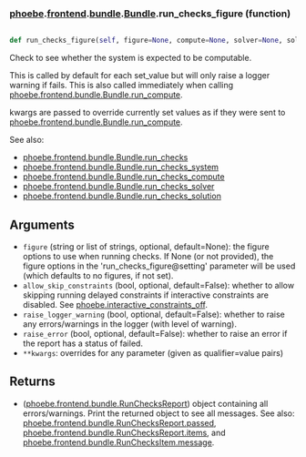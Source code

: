 ### [phoebe](phoebe.md).[frontend](phoebe.frontend.md).[bundle](phoebe.frontend.bundle.md).[Bundle](phoebe.frontend.bundle.Bundle.md).run_checks_figure (function)


```py

def run_checks_figure(self, figure=None, compute=None, solver=None, solution=None, raise_logger_warning=False, raise_error=False, **kwargs)

```



Check to see whether the system is expected to be computable.

This is called by default for each set_value but will only raise a
logger warning if fails.  This is also called immediately when calling
[phoebe.frontend.bundle.Bundle.run_compute](phoebe.frontend.bundle.Bundle.run_compute.md).

kwargs are passed to override currently set values as if they were
sent to [phoebe.frontend.bundle.Bundle.run_compute](phoebe.frontend.bundle.Bundle.run_compute.md).

See also:
* [phoebe.frontend.bundle.Bundle.run_checks](phoebe.frontend.bundle.Bundle.run_checks.md)
* [phoebe.frontend.bundle.Bundle.run_checks_system](phoebe.frontend.bundle.Bundle.run_checks_system.md)
* [phoebe.frontend.bundle.Bundle.run_checks_compute](phoebe.frontend.bundle.Bundle.run_checks_compute.md)
* [phoebe.frontend.bundle.Bundle.run_checks_solver](phoebe.frontend.bundle.Bundle.run_checks_solver.md)
* [phoebe.frontend.bundle.Bundle.run_checks_solution](phoebe.frontend.bundle.Bundle.run_checks_solution.md)

Arguments
-----------
* `figure` (string or list of strings, optional, default=None): the
    figure options to use  when running checks.  If None (or not provided),
    the figure options in the 'run_checks_figure@setting' parameter
    will be used (which defaults to no figures, if not set).
* `allow_skip_constraints` (bool, optional, default=False): whether
    to allow skipping running delayed constraints if interactive
    constraints are disabled.  See [phoebe.interactive_constraints_off](phoebe.interactive_constraints_off.md).
* `raise_logger_warning` (bool, optional, default=False): whether to
    raise any errors/warnings in the logger (with level of warning).
* `raise_error` (bool, optional, default=False): whether to raise an
    error if the report has a status of failed.
* `**kwargs`: overrides for any parameter (given as qualifier=value pairs)

Returns
----------
* ([phoebe.frontend.bundle.RunChecksReport](phoebe.frontend.bundle.RunChecksReport.md)) object containing all
    errors/warnings.  Print the returned object to see all messages.
    See also: [phoebe.frontend.bundle.RunChecksReport.passed](phoebe.frontend.bundle.RunChecksReport.passed.md),
     [phoebe.frontend.bundle.RunChecksReport.items](phoebe.frontend.bundle.RunChecksReport.items.md), and
     [phoebe.frontend.bundle.RunChecksItem.message](phoebe.frontend.bundle.RunChecksItem.message.md).

